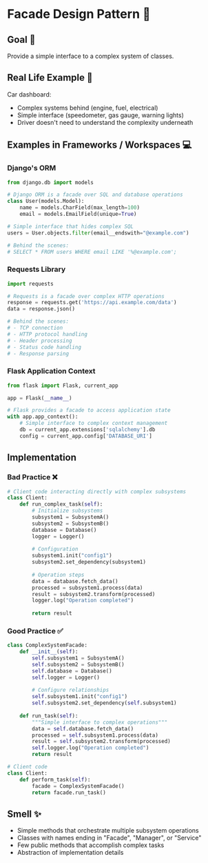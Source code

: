 # Facade Design Pattern 📝

## Goal 🎯
Provide a simple interface to a complex system of classes.

## Real Life Example 🏪
Car dashboard:
- Complex systems behind (engine, fuel, electrical)
- Simple interface (speedometer, gas gauge, warning lights)
- Driver doesn't need to understand the complexity underneath

## Examples in Frameworks / Workspaces 💻

### Django's ORM
```python
from django.db import models

# Django ORM is a facade over SQL and database operations
class User(models.Model):
    name = models.CharField(max_length=100)
    email = models.EmailField(unique=True)

# Simple interface that hides complex SQL
users = User.objects.filter(email__endswith="@example.com")

# Behind the scenes:
# SELECT * FROM users WHERE email LIKE '%@example.com';
```

### Requests Library
```python
import requests

# Requests is a facade over complex HTTP operations
response = requests.get('https://api.example.com/data')
data = response.json()

# Behind the scenes:
# - TCP connection
# - HTTP protocol handling
# - Header processing
# - Status code handling
# - Response parsing
```

### Flask Application Context
```python
from flask import Flask, current_app

app = Flask(__name__)

# Flask provides a facade to access application state
with app.app_context():
    # Simple interface to complex context management
    db = current_app.extensions['sqlalchemy'].db
    config = current_app.config['DATABASE_URI']
```

## Implementation
### Bad Practice ❌
```python
# Client code interacting directly with complex subsystems
class Client:
    def run_complex_task(self):
        # Initialize subsystems
        subsystem1 = SubsystemA()
        subsystem2 = SubsystemB()
        database = Database()
        logger = Logger()
        
        # Configuration
        subsystem1.init("config1")
        subsystem2.set_dependency(subsystem1)
        
        # Operation steps
        data = database.fetch_data()
        processed = subsystem1.process(data)
        result = subsystem2.transform(processed)
        logger.log("Operation completed")
        
        return result
```

### Good Practice ✅
```python
class ComplexSystemFacade:
    def __init__(self):
        self.subsystem1 = SubsystemA()
        self.subsystem2 = SubsystemB()
        self.database = Database()
        self.logger = Logger()
        
        # Configure relationships
        self.subsystem1.init("config1")
        self.subsystem2.set_dependency(self.subsystem1)
    
    def run_task(self):
        """Simple interface to complex operations"""
        data = self.database.fetch_data()
        processed = self.subsystem1.process(data)
        result = self.subsystem2.transform(processed)
        self.logger.log("Operation completed")
        return result

# Client code
class Client:
    def perform_task(self):
        facade = ComplexSystemFacade()
        return facade.run_task()
```

## Smell ✨
- Simple methods that orchestrate multiple subsystem operations
- Classes with names ending in "Facade", "Manager", or "Service"
- Few public methods that accomplish complex tasks
- Abstraction of implementation details